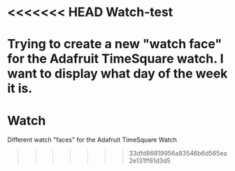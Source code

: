 <<<<<<< HEAD
Watch-test
==========

Trying to create a new "watch face" for the Adafruit TimeSquare watch. I want to display what day of the week it is.
=======
Watch
=====
Different watch "faces" for the Adafruit TimeSquare Watch
>>>>>>> 33dfd86819956a83546b6d565ea2e131ff61d3d5
